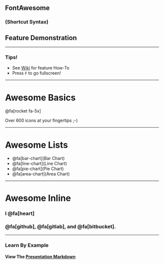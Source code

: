 ## FontAwesome
### (Shortcut Syntax)
## Feature Demonstration

---

### Tips!

- See <a target="_blank" href="https://github.com/gitpitch/gitpitch/wiki/Font-Awesome">Wiki</a> for feature How-To
- Press `F` to go fullscreen!

---

# Awesome Basics

@fa[rocket fa-5x]

Over 600 icons at your fingertips ;-)

---

# Awesome Lists

- @fa[bar-chart](Bar Chart)
- @fa[line-chart](Line Chart)
- @fa[pie-chart](Pie Chart)
- @fa[area-chart](Area Chart)

---

# Awesome Inline

### I @fa[heart]

### @fa[github], @fa[gitlab], and @fa[bitbucket].

---

### Learn By Example
#### View The <a target="_blank" href="https://github.com/gitpitch/feature-demo/blob/fontawesome-shortcut-syntax/PITCHME.md">Presentation Markdown</a>


